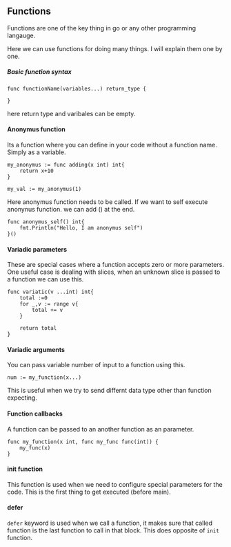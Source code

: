 ## Functions
Functions are one of the key thing in go or any other programming langauge.

Here we can use functions for doing many things. I will explain them one by one.

##### Basic function syntax
```
func functionName(variables...) return_type {

}
```

here return type and varibales can be empty.

#### Anonymus function
Its a function where you can define in your code without a function name. Simply as a variable.

```
my_anonymus := func adding(x int) int{
    return x+10
}

my_val := my_anonymus(1)

```
Here anonymus function needs to be called. If we want to self execute anonynus function. we can add () at the end.

```
func anonymus_self() int{
    fmt.Println("Hello, I am anonymus self")
}()
```

#### Variadic parameters

These are special cases where a function accepts zero or more parameters.
One useful case is dealing with slices, when an unknown slice is passed to a function we can use this.

```
func variatic(v ...int) int{
    total :=0
    for _,v := range v{
        total += v
    }

    return total
}
```

#### Variadic arguments
You can pass variable number of input to a function using this.

`num := my_function(x...)`

This is useful when we try to send differnt data type other than function expecting.

#### Function callbacks
A function can be passed to an another function as an parameter.

```
func my_function(x int, func my_func func(int)) {
    my_func(x)
}

```
#### init function
This function is used when we need to configure special parameters for the code.
This is the first thing to get executed (before main).

#### defer
`defer` keyword is used when we call a function, it makes sure that called function is the last function to call in that block.
This does opposite of `init` function.



